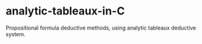 # analytic-tableaux-in-C

Propositional formula deductive methods, using analytic tableaux deductive system. 
